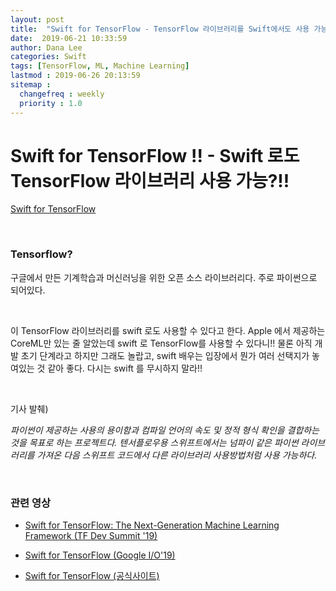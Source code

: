 ```yaml
---
layout: post
title:  "Swift for TensorFlow - TensorFlow 라이브러리를 Swift에서도 사용 가능 ?!"
date:  2019-06-21 10:33:59
author: Dana Lee
categories: Swift
tags: [TensorFlow, ML, Machine Learning]
lastmod : 2019-06-26 20:13:59
sitemap :
  changefreq : weekly
  priority : 1.0
---
```




# Swift for TensorFlow !! - Swift 로도 TensorFlow 라이브러리 사용 가능?!!

[Swift for TensorFlow](https://www.tensorflow.org/swift)

&nbsp;

### Tensorflow?

구글에서 만든 기계학습과 머신러닝을 위한 오픈 소스 라이브러리다. 주로 파이썬으로 되어있다.

&nbsp;

이 TensorFlow 라이브러리를 swift 로도 사용할 수 있다고 한다. Apple 에서 제공하는 CoreML만 있는 줄 알았는데 swift 로 TensorFlow를 사용할 수 있다니!! 물론 아직 개발 초기 단계라고 하지만 그래도 놀랍고, swift 배우는 입장에서 뭔가 여러 선택지가 놓여있는 것 같아 좋다. 다시는 swift 를 무시하지 말라!!

&nbsp;

기사 발췌)

*파이썬이 제공하는 사용의 용이함과 컴파일 언어의 속도 및 정적 형식 확인을 결합하는 것을 목표로 하는 프로젝트다. 텐서플로우용 스위프트에서는 넘파이 같은 파이썬 라이브러리를 가져온 다음 스위프트 코드에서 다른 라이브러리 사용방법처럼 사용 가능하다.* 

&nbsp;

### 관련 영상

- [Swift for TensorFlow: The Next-Generation Machine Learning Framework (TF Dev Summit '19)](https://www.youtube.com/watch?v=s65BigoMV_I)

- [Swift for TensorFlow (Google I/O'19)](https://www.youtube.com/watch?v=3fJsqGHhlVA)

- [Swift for TensorFlow (공식사이트)](https://www.tensorflow.org/swift)

&nbsp;